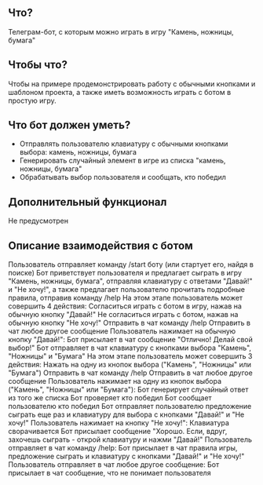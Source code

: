 ## Что?
Телеграм-бот, с которым можно играть в игру "Камень, ножницы, бумага"

## Чтобы что?
Чтобы на примере продемонстрировать работу с обычными кнопками и шаблоном проекта, а также иметь возможность играть с ботом в простую игру.

## Что бот должен уметь?
* Отправлять пользователю клавиатуру с обычными кнопками выбора: камень, ножницы, бумага
* Генерировать случайный элемент в игре из списка "камень, ножницы, бумага"
* Обрабатывать выбор пользователя и сообщать, кто победил
## Дополнительный функционал
Не предусмотрен

## Описание взаимодействия с ботом
Пользователь отправляет команду /start боту (или стартует его, найдя в поиске)
Бот приветствует пользователя и предлагает сыграть в игру "Камень, ножницы, бумага", отправляя клавиатуру с ответами "Давай!" и "Не хочу!", а также предлагает пользователю прочитать подробные правила, отправив команду /help
На этом этапе пользователь может совершить 4 действия:
Согласиться играть с ботом в игру, нажав на обычную кнопку "Давай!"
Не согласиться играть с ботом, нажав на обычную кнопку "Не хочу!"
Отправить в чат команду /help
Отправить в чат любое другое сообщение
Пользователь нажимает на обычную кнопку "Давай!":
Бот присылает в чат сообщение "Отлично! Делай свой выбор!"
Бот отправляет в чат клавиатуру с кнопками выбора "Камень", "Ножницы" и "Бумага"
На этом этапе пользователь может совершить 3 действия:
Нажать на одну из кнопок выбора ("Камень", "Ножницы" или "Бумага")
Отправить в чат команду /help
Отправить в чат любое другое сообщение
Пользователь нажимает на одну из кнопок выбора ("Камень", "Ножницы" или "Бумага"):
Бот генерирует случайный ответ из того же списка
Бот проверяет кто победил 
Бот сообщает пользователю кто победил
Бот отправляет пользователю предложение сыграть еще раз и клавиатуру для выбора с кнопками "Давай!" и "Не хочу!"
Пользователь нажимает на кнопку "Не хочу!":
Клавиатура сворачивается
Бот присылает сообщение "Хорошо. Если, вдруг, захочешь сыграть - открой клавиатуру и нажми "Давай!"
Пользователь отправляет в чат команду /help:
Бот присылает в чат правила игры, предложение сыграть и клавиатуру с кнопками "Давай!" и "Не хочу!"
Пользователь отправляет в чат любое другое сообщение:
Бот присылает в чат сообщение, что не понимает пользователя
